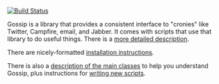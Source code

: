 [![Build Status](https://secure.travis-ci.org/L2G/gossip.png?branch=master)](http://travis-ci.org/L2G/gossip)

Gossip is a library that provides a consistent interface to "cronies" like Twitter, Campfire, email, and Jabber. It comes with scripts that use that library to do useful things. There is a [more detailed description](http://l2g.github.com/gossip).

There are nicely-formatted [installation instructions](http://l2g.github.com/gossip/installation.html).

There is also a [description of the main classes](http://l2g.github.com/gossip/classes.html) to help you understand Gossip, plus instructions for [writing new scripts](http://l2g.github.com/gossip/writing-new-scripts.html).


